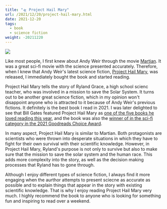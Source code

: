```yaml
---
title: "🛸 Project Hail Mary"
url: /2021/12/20/project-hail-mary.html
date: 2021-12-20
tags:
  - book
  - science fiction
weight: -20211220
---
```


![](images/project-hail-mary.png)

Like most people, I first knew about Andy Weir through the movie [Martian](https://en.wikipedia.org/wiki/The_Martian_(film)). It was a great sci-fi movie with the science presented accurately. Therefore, when I knew that Andy Weir's latest science fiction, [Project Hail Mary](https://en.wikipedia.org/wiki/Project_Hail_Mary), was released, I immediately bought the book and started reading.

Project Hail Mary tells the story of Ryland Grace, a high school scienc teacher, who was involved in a mission to save the Solar System. It turns out to be another great science fiction, which in my opinion won't disappoint anyone who is attracted to it because of Andy Weir's previous fictions. It definitely is the best book I read in 2021. I was later delighted to see that Bill Gates featured Project Hail Mary as [one of the five books he loved reading this year](https://www.gatesnotes.com/Books/Project-Hail-Mary), and the book was also the [winner of in the sci-fi category in the 2021 Goodreads Choice Award](https://www.goodreads.com/choiceawards/best-science-fiction-books-2021).

In many aspect, Project Hail Mary is similar to Martian. Both protagonists are scientists who were thrown into desperate situations in which they have to fight for their own survival with their scientific knowledge. However, in Project Hail Mary, Ryland's purpose is not only to survive but also to make sure that the mission to save the solar system and the human race. This adds more complexity into the story, as well as the decision making processes that Ryland has to gone through.

Although I enjoy different types of science fiction, I always find it more engaging when the aurthor attempts to present sciecne as accurate as possible and to explain things that appear in the story with existing scientific knowledge. That is why I enjoy reading Project Hail Mary very much. I highly recommend the book to anyone who is looking for something fun and inspiring to read over a weekend.
